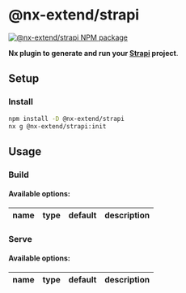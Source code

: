 # @nx-extend/strapi

<a href="https://www.npmjs.com/package/@nx-extend/strapi" rel="nofollow">
  <img src="https://badgen.net/npm/v/@nx-extend/strapi" alt="@nx-extend/strapi NPM package">
</a>

**Nx plugin to generate and run your [Strapi](https://strapi.io/) project**.

## Setup

### Install

```sh
npm install -D @nx-extend/strapi
nx g @nx-extend/strapi:init
```

## Usage

### Build

#### Available options:

| name         | type     | default | description                                          |
| ------------ | -------- | ------- | ---------------------------------------------------- |

### Serve

#### Available options:

| name         | type     | default | description                                          |
| ------------ | -------- | ------- | ---------------------------------------------------- |

